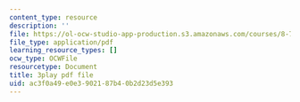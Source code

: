 ```yaml
---
content_type: resource
description: ''
file: https://ol-ocw-studio-app-production.s3.amazonaws.com/courses/8-701-introduction-to-nuclear-and-particle-physics-fall-2020/ac3f0a49e0e3902187b40b2d23d5e393_4lUVayy53V4.pdf
file_type: application/pdf
learning_resource_types: []
ocw_type: OCWFile
resourcetype: Document
title: 3play pdf file
uid: ac3f0a49-e0e3-9021-87b4-0b2d23d5e393
---
```

